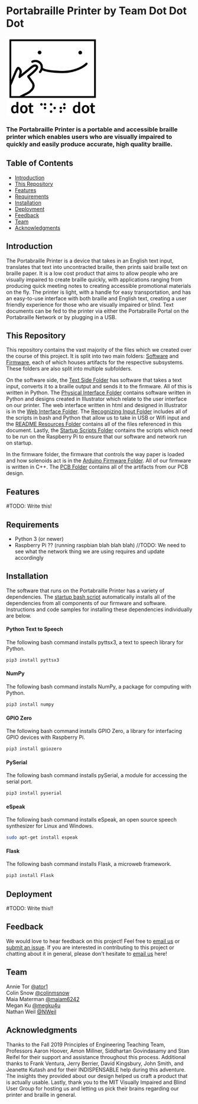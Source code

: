 # Portabraille Printer by Team Dot Dot Dot

<img src="https://github.com/maiam6242/braille-printer/blob/master/Software/README%20Resources/smileLogo2.JPG" alt="Team dot dot dot logo" width="250"/>

### The Portabraille Printer is a portable and accessible braille printer which enables users who are visually impaired to quickly and easily produce accurate, high quality braille.

## Table of Contents
- [Introduction](#Introduction "Introduction")
- [This Repository](#This-Repository "This Repository") 
- [Features](#Features "Features") 
- [Requirements](#Requirements "Requirements")
- [Installation](#Installation "Installation")  
- [Deployment](#Deployment "Deployment")
- [Feedback](#Feedback "Feedback") 
- [Team](#Team "Team")  
- [Acknowledgments](#Acknowledgments "Acknowledgments") 

## Introduction
The Portabraille Printer is a device that takes in an English text input, translates that text into uncontracted braille, then prints said braille text on braille paper. It is a low cost product that aims to allow people who are visually impaired to create braille quickly, with applications ranging from producing quick meeting notes to creating accessible promotional materials on the fly. The printer is light, with a handle for easy transportation, and has an easy-to-use interface with both braille and English text, creating a user friendly experience for those who are visually impaired or blind. Text documents can be fed to the printer via either the Portabraille Portal on the Portabraille Network or by plugging in a USB. 

## This Repository

This repository contains the vast majority of the files which we created over the course of this project. It is split into two main folders: [Software](https://github.com/maiam6242/braille-printer/tree/master/Software "Software Forlder") and [Firmware](https://github.com/maiam6242/braille-printer/tree/master/Firmware "Firmware Folder"), each of which houses artifacts for the respective subsystems. These folders are also split into multiple subfolders. 

On the software side, the [Text Side Folder](https://github.com/maiam6242/braille-printer/tree/master/Software/Text%20Side "Text Side Folder") has software that takes a text input, converts it to a braille output and sends it to the firmware. All of this is written in Python. The [Physical Interface Folder](https://github.com/maiam6242/braille-printer/tree/master/Software/Physical%20Interface "Physical Interface Folder") contains software written in Python and designs created in Illustrator which relate to the user interface on our printer. The web interface written in html and designed in Illustrator is in the [Web Interface Folder](https://github.com/maiam6242/braille-printer/tree/master/Software/Web%20Interface "Web Interface Folder"). The [Recognizing Input Folder](https://github.com/maiam6242/braille-printer/tree/master/Software/Recognizing%20Input) includes all of the scripts in bash and Python that allow us to take in USB or Wifi input and the [README Resources Folder](https://github.com/maiam6242/braille-printer/tree/master/Software/README%20Resources "README Resources Folder") contains all of the files referenced in this document. Lastly, the [Startup Scripts Folder](https://github.com/maiam6242/braille-printer/tree/master/Software/StartupScripts "Startup Scripts Folder") contains the scripts which need to be run on the Raspberry Pi to ensure that our software and network run on startup. 

In the firmware folder, the firmware that controls the way paper is loaded and how solenoids act is in the [Arduino Firmware Folder](https://github.com/maiam6242/braille-printer/tree/master/Firmware/Arduino%20Firmware "Arduino Firmware Folder"). All of our firmware is written in C++. The [PCB Folder](https://github.com/maiam6242/braille-printer/tree/master/Firmware/PCB "PCB Folder") contains all of the artifacts from our PCB design.

## Features 
#TODO: Write this!

## Requirements

- Python 3 (or newer)
- Raspberry Pi ?? (running raspbian blah blah blah) //TODO: We need to see what the network thing we are using requires and update accordingly

## Installation
The software that runs on the Portabraille Printer has a variety of dependencies. The [startup bash script](https://github.com/maiam6242/braille-printer/blob/master/startup.bash "Startup Bash Script") automatically installs all of the dependencies from all components of our firmware and software. Instructions and code samples for installing these dependencies individually are below. 

#### Python Text to Speech
The following bash command installs pyttsx3, a text to speech library for Python. 
``` bash
pip3 install pyttsx3
```

#### NumPy
The following bash command installs NumPy, a package for computing with Python. 
``` bash
pip3 install numpy
```

#### GPIO Zero
The following bash command installs GPIO Zero, a library for interfacing GPIO devices with Raspberry Pi.
``` bash
pip3 install gpiozero
```

#### PySerial
The following bash command installs pySerial, a module for accessing the serial port.
``` bash
pip3 install pyserial
```

#### eSpeak
The following bash command installs eSpeak, an open source speech synthesizer for Linux and Windows.
```bash
sudo apt-get install espeak
```

#### Flask
The following bash command installs Flask, a microweb framework.
```bash
pip3 install Flask
```

## Deployment
#TODO: Write this!!

## Feedback
We would love to hear feedback on this project! Feel free to [email us](mailto:mmaterman@olin.edu "mmaterman@olin.edu") or [submit an issue](https://github.com/maiam6242/braille-printer/issues/new/choose "New Issue Request"). If you are interested in contributing to this project or chatting about it in general, please don't hesitate to [email us](mailto:mmaterman@olin.edu "mmaterman@olin.edu") here!

## Team
Annie Tor [@ator1](https://github.com/ator1 "Annie's GitHub")   
Colin Snow [@colinmsnow](https://github.com/colinmsnow "Colin's GitHub")  
Maia Materman [@maiam6242](https://github.com/maiam6242 "Maia's GitHub")  
Megan Ku [@megku4u](https://github.com/megku4u "Megan's GitHub")  
Nathan Weil [@NWeil](https://github.com/NWeil "Nathan's GitHub")  

## Acknowledgments
Thanks to the Fall 2019 Principles of Engineering Teaching Team, Professors Aaron Hoover, Amon Millner, Siddhartan Govindasamy and Stan Reifel for their support and assistance throughout this process. Additional thanks to Frank Ventura, Jerry Berrier, David Kingsbury, John Smith, and Jeanette Kutash and for their INDISPENSABLE help during this adventure. The insights they provided about our design helped us craft a product that is actually usable. Lastly, thank you to the MIT Visually Impaired and Blind User Group for hosting us and letting us pick their brains regarding our printer and braille in general.
